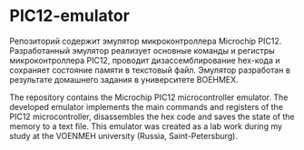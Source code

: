 # PIC12-emulator
Репозиторий содержит эмулятор микроконтроллера Microchip PIC12. Разработанный  эмулятор  реализует  основные  команды  и  регистры микроконтроллера PIC12,  проводит  дизассемблирование hex-кода  и  сохраняет состояние памяти в текстовый файл. Эмулятор разработан в результате домашнего задания в университете ВОЕНМЕХ.

The repository contains the Microchip PIC12 microcontroller emulator. The developed emulator implements the main commands and registers of the PIC12 microcontroller, disassembles the hex code and saves the state of the memory to a text file. This emulator was created as a lab work during my study at the VOENMEH university (Russia, Saint-Petersburg).
